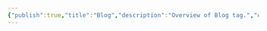 ```yaml
---
{"publish":true,"title":"Blog","description":"Overview of Blog tag.","created":"2025-02-10T01:13:37.041+01:00","modified":"2024-10-04T00:24:47.875+02:00","cssclasses":"mado-heading"}
---
```


